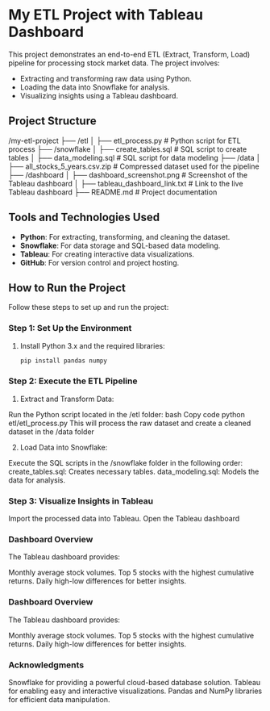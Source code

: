 # My ETL Project with Tableau Dashboard

This project demonstrates an end-to-end ETL (Extract, Transform, Load) pipeline for processing stock market data. The project involves:
- Extracting and transforming raw data using Python.
- Loading the data into Snowflake for analysis.
- Visualizing insights using a Tableau dashboard.
## Project Structure
/my-etl-project ├── /etl │ ├── etl_process.py # Python script for ETL process ├── /snowflake │ ├── create_tables.sql # SQL script to create tables │ ├── data_modeling.sql # SQL script for data modeling ├── /data │ ├── all_stocks_5_years.csv.zip # Compressed dataset used for the pipeline ├── /dashboard │ ├── dashboard_screenshot.png # Screenshot of the Tableau dashboard │ ├── tableau_dashboard_link.txt # Link to the live Tableau dashboard ├── README.md # Project documentation


## Tools and Technologies Used
- **Python**: For extracting, transforming, and cleaning the dataset.
- **Snowflake**: For data storage and SQL-based data modeling.
- **Tableau**: For creating interactive data visualizations.
- **GitHub**: For version control and project hosting.

## How to Run the Project
Follow these steps to set up and run the project:

### Step 1: Set Up the Environment
1. Install Python 3.x and the required libraries:
   ```bash
   pip install pandas numpy

### Step 2: Execute the ETL Pipeline
1. Extract and Transform Data:

Run the Python script located in the /etl folder:
bash
Copy code
python etl/etl_process.py
This will process the raw dataset and create a cleaned dataset in the /data folder

2. Load Data into Snowflake:

Execute the SQL scripts in the /snowflake folder in the following order:
create_tables.sql: Creates necessary tables.
data_modeling.sql: Models the data for analysis.

### Step 3: Visualize Insights in Tableau
Import the processed data into Tableau.
Open the Tableau dashboard

### Dashboard Overview
The Tableau dashboard provides:

Monthly average stock volumes.
Top 5 stocks with the highest cumulative returns.
Daily high-low differences for better insights.

### Dashboard Overview
The Tableau dashboard provides:

Monthly average stock volumes.
Top 5 stocks with the highest cumulative returns.
Daily high-low differences for better insights.

### Acknowledgments
Snowflake for providing a powerful cloud-based database solution.
Tableau for enabling easy and interactive visualizations.
Pandas and NumPy libraries for efficient data manipulation.
